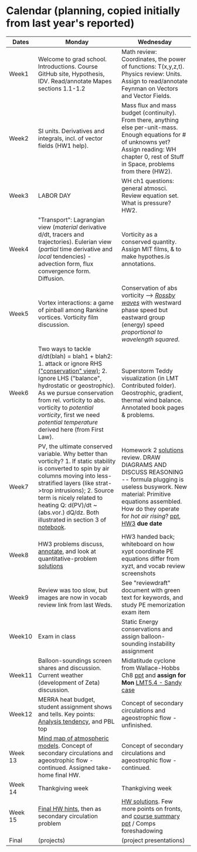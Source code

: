 # Calendar (planning, copied initially from last year's reported)

Dates	|Monday	|Wednesday
-------|------------- | -------------
Week1| Welcome to grad school. Introductions. Course GitHub site, Hypothesis, IDV. Read/annotate Mapes sections 1.1-1.2 | Math review: Coordinates, the power of functions: T(x,y,z,t).  Physics review: Units. Assign to read/annotate Feynman on Vectors and Vector Fields.
Week2| SI units. Derivatives and integrals, incl. of vector fields (HW1 help).| Mass flux and mass budget (continuity). From there, anything else per-unit-mass. Enough equations for # of unknowns yet? Assign reading: WH chapter 0, rest of Stuff in Space, problems from there (HW2). 
Week3|LABOR DAY | WH ch1 questions: general atmosci. Review equation set. What is pressure? HW2. 
Week4| "Transport": Lagrangian view (*material* derivative d/dt, tracers and trajectories). Eulerian view (*partial* time derivative and *local* tendencies) - advection form, flux convergence form. Diffusion.| Vorticity as a conserved quantity. Assign MIT films, & to make hypothes.is annotations. 
Week5|Vortex interactions: a game of pinball among Rankine vortices. Vorticity film discussion. | Conservation of abs vorticity --> [*Rossby waves*](https://journals.ametsoc.org/mwr/article/146/7/1965/103117/Rossby-Wave-Packets-on-the-Midlatitude-Waveguide-A) with westward phase speed but eastward group (energy) speed *proportional to wavelength squared*.   
Week6|Two ways to tackle d/dt(blah) = blah1 + blah2: 1. attack or ignore RHS [("conservation" view)](https://www.youtube.com/watch?v=AeNSMJtKGc0); 2. Ignore LHS ("balance", hydrostatic or geostrophic). As we pursue conservation from rel. vorticity to abs. vorticity to *potential vorticity*, first we need *potential temperature* derived here (from First Law).  | Superstorm Teddy visualization (in LMT Contributed folder). Geostrophic, gradient, thermal wind balance. Annotated book pages & problems.
Week7|PV, the ultimate conserved variable. Why better than vorticity? 1. If static stability is converted to spin by air columns moving into less-stratified layers (like strat->trop intrusions); 2. Source term is nicely related to heating Q: d(PV)/dt ~ (abs.vor.) dQ/dz. Both illustrated in section 3 of [notebook](https://github.com/Unidata/drilsdown/blob/master/UseCase_Examples/Weather_Event_Case_Study/Superstorm_Teddy_Sep2020.ipynb). | Homework 2 [solutions](https://github.com/ATMOcanes/ATM651_2020/blob/master/Exam_and_problems/HW2_WHproblems_solutions.pdf) review. DRAW DIAGRAMS AND DISCUSS REASONING -- formula plugging is useless busywork. New material: Primitive equations assembled. How do they operate for *hot air rising*? [ppt](https://github.com/ATMOcanes/ATM651_2020/tree/master/Class_sessions/2020-09-29%20PE%20view%20of%20how%20hot%20air%20rises), [HW3](https://github.com/ATMOcanes/ATM651_2020/blob/master/Exam_and_problems/HW3.PE_hotairrises.how.pdf) **due date**
Week8| HW3 problems discuss, [annotate](https://github.com/ATMOcanes/ATM651_2020/tree/master/Class_sessions/2020-10-05%20HW3%20primitive%20eqs%20hot%20air%20rises%20), and look at quantitative-problem [solutions](https://github.com/ATMOcanes/ATM651_2020/blob/master/Exam_and_problems/HW6.PE_hotairrises.solns.pdf)| HW3 handed back; whiteboard on how xypt coordinate PE equations differ from xyzt, and vocab review screenshots
Week9|Review was too slow, but images are now in vocab review link from last Weds.| See "reviewdraft" document with green text for keywords, and study PE memorization exam item
Week10|Exam in class| Static Energy conservations and assign balloon-sounding instability assignment
Week11|Balloon-soundings screen shares and discussion. Current weather (development of Zeta) discussion. | Midlatitude cyclone from Wallace-Hobbs Ch8 [ppt](https://github.com/ATMOcanes/ATM651_2020/blob/master/Wallace_Hobbs_ch8_Nov10_storm.ppt) and **assign for Mon** [LMT5.4 - Sandy case](https://github.com/ATMOcanes/ATM651_2020/blob/master/Exam_and_problems/Heatingrates_MERRA_LMTpages.pdf)
Week12| MERRA heat budget, student assignment shows and tells. Key points: [Analysis tendency](https://github.com/ATMOcanes/ATM651_2020/blob/master/Class_sessions/2020-11-02_LMT5.4_Tbudget_and_AT/Whiteboard%5B1%5D.pdf), and PBL top | Concept of secondary circulations and ageostrophic flow - unfinished.
Week 13| [Mind map of atmospheric models](http://proj.badc.rl.ac.uk/pimms/browser/CASCADE/ControlledVocabs/trunk/Software/Atmosphere_bdl.mm?rev=48&order=size). Concept of secondary circulations and ageostrophic flow - continued. Assigned take-home final HW. |Concept of secondary circulations and ageostrophic flow - continued.
Week 14| Thankgiving week | Thankgiving week
Week 15|[Final HW hints](https://github.com/ATMOcanes/ATM651_2020/tree/master/Class_sessions/2020-11-16%20Final%20HW%20hints%20then%20Fronts.ppt%20in%20Logic), then as secondary circulation problem | [HW solutions](https://github.com/ATMOcanes/ATM651_2020/blob/master/Exam_and_problems/TakeHomeFinalHW_solutions.pdf). Few more points on fronts, and [course summary ppt](https://github.com/ATMOcanes/ATM651_2020/tree/master/) / Comps foreshadowing
Final| (projects) | (project presentations)
